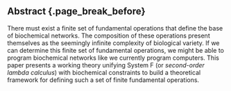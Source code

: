 ## Abstract {.page_break_before}

There must exist a finite set of fundamental operations that define the base of biochemical networks.
The composition of these operations present themselves as the seemingly infinite complexity of biological variety.
If we can determine this finite set of fundamental operations, we might be able to program biochemical networks like we currently program computers.
This paper presents a working theory unifying System F (or _second-order lambda calculus_) with biochemical constraints to build a theoretical framework for defining such a set of finite fundamental operations.
